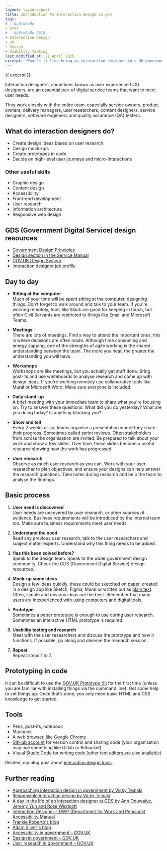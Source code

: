 ```yaml
---
layout: layouts/post
title: Introduction to interaction design in gov
tags: 
# - NaBloPoMo
- post
# - NaBloPoMo 2018
- Interaction design
- UX
- Design
- Usability testing
last_modified_at: 21 April 2025
excerpt: "What's it like being an interaction designer in a UK government department?"
---
```


<!-- I wrote this a few years ago when I was at DVLA (Driver and Vehicle Licensing Agency). It’s been hiding in GitHub, so I’ve moved it here. It’s mostly still relevant and useful. Well done past me. -->

{{ excerpt }}

Interaction designers, sometimes known as user experience (UX) designers, are an essential part of digital service teams that want to meet user needs.

They work closely with the entire team, especially service owners, product owners, delivery managers, user researchers, content designers, service designers, software engineers and quality assurance (QA) testers.

## What do interaction designers do?
- Create design ideas based on user research
- Design mock-ups
- Create prototypes in code
- Decide on high-level user journeys and micro-interactions

### Other useful skills
- Graphic design
- Content design
- Accessibility
- Front-end development
- User research
- Information architecture
- Responsive web design

## GDS (Government Digital Service) design resources
- [Government Design Principles](https://www.gov.uk/guidance/government-design-principles)
- [Design section in the Service Manual](https://www.gov.uk/service-manual/design)
- [GOV.UK Design System](https://design-system.service.gov.uk/)
- [Interaction designer job profile](https://ddat-capability-framework.service.gov.uk/role/interaction-designer)

## Day to day
- **Sitting at the computer**  
Much of your time will be spent sitting at the computer, designing things. Don’t forget to walk around and talk to your team. If you're working remotely, tools like Slack are good for keeping in touch, but often Civil Servants are restricted to things like Email and Microsoft Teams.

- **Meetings**  
There are lots of meetings. Find a way to attend the important ones, this is where decisions are often made. Although time consuming and energy zapping, one of the strengths of agile working is the shared understanding between the team. The more you hear, the greater the understanding you will have.

- **Workshops**  
Workshops are like meetings, but you actually get stuff done. Bring post-its and use whiteboards to analyse research and come up with design ideas. If you're working remotely use collaborative tools like Mural or Microsoft Word. Make sure everyone is included.

- **Daily stand-up**  
A brief meeting with your immediate team to share what you're focusing on. Try to answer these questions: What did you do yesterday? What are you doing today? Is anything blocking you?

- **Show and tell**  
Every 2 weeks or so, teams organise a presentation where they share their progress. Sometimes called sprint reviews. Often stakeholders from across the organisation are invited. Be prepared to talk about your work and show a few slides. Over time, these slides become a useful resource showing how the work has progressed.

- **User research**  
Observe as much user research as you can. Work with your user researcher to plan objectives, and ensure your designs can help answer the research questions. Take notes during research and help the team to analyse the findings. 

## Basic process
1. **User need is discovered**  
User needs are uncovered by user research, or other sources of evidence. Business requirements will be introduced by the internal team too. Make sure business requirements meet user needs.

2. **Understand the need**  
Read any previous user research, talk to the user researchers and subject matter experts. Understand why this thing needs to be added.

3. **Has this been solved before?**  
Speak to the design team. Speak to the wider government design community. Check the GDS (Government Digital Service) design resources.

4. **Mock-up some ideas**  
Design a few ideas quickly, these could be sketched on paper, created in a design app like Sketch, Figma, Mural or written out as [plain text](/blog/why-markdown-is-a-great-design-tool/). Often, simple and obvious ideas are the best. Remember that many users are inexperienced with using computers and digital tools.

5. **Prototype**  
Sometimes a paper prototype is enough to use during user research. Sometimes an interactive HTML prototype is required.  

6. **Usability testing and research**  
Meet with the user researchers and discuss the prototype and how it functions. If possible, go along and observe the research session.

7. **Repeat**  
Repeat steps 1 to 7.

## Prototyping in code
It can be difficult to use the [GOV.UK Prototype Kit](https://prototype-kit.service.gov.uk/docs/) for the first time (unless you are familiar with installing things via the command line). Get some help to set things up. Once that’s done, you only need basic HTML and CSS knowledge to get started.

## Tools

- Pens, post-its, notebook
- Macbook
- A web browser, like [Google Chrome](https://www.google.com/chrome/)
- [GitHub account](https://github.com/) for version control and sharing code (your organisation may use something like Gitlab or Bitbucket)
- [Visual Studio Code](https://code.visualstudio.com/) for writing code (other text editors are also available)

<!-- #### Recommended Atom plugins:
- atom-beautify
- atom-wrap-in-tag
- autoclose-html
- autocomplete-paths
- emmet
- file-icons
- highlight-selected
- linter
- linter-csslint
- linter-htmlhint
- minimap
- open-recent
- sync-settings -->

Related, my blog post about [interaction design tools](/blog/my-interaction-design-tools-version-3).

<!-- ### Other tools
- [Sketch](https://www.sketchapp.com/) for designing mock-ups
- [Microsoft Office](https://www.office.com/)
- [Trello](https://trello.com/)
- [iA Writer](https://ia.net/writer) the best note taking app out there
- [GitHub desktop](https://desktop.github.com/) -->

## Further reading

- [Approaching interaction design in government by Vicky Teinaki](https://www.vickyteinaki.com/blog/approaching-interaction-design-in-government/)
- [Responsible interaction design by Vicky Teinaki](https://www.vickyteinaki.com/blog/responsible-interaction-design/)
- [A day in the life of an interaction designer at GDS by Ann Oduwaiye, Jeremy Yun and Rose Westcott](https://designnotes.blog.gov.uk/2022/03/25/a-day-in-the-life-of-an-interaction-designer-at-gds/)
- [Interaction Designer – DWP (Department for Work and Pensions) Accessibility Manual](https://accessibility-manual.dwp.gov.uk/guidance-for-your-job-role/interaction-designer)
- [Frankie Roberto's blog](https://www.frankieroberto.com/)
- [Adam Silver's blog](https://adamsilver.io/blog/)
- [Accessibility in government – GOV.UK](https://accessibility.blog.gov.uk/)
- [Design in government – GOV.UK](https://designnotes.blog.gov.uk/)
- [User research in government – GOV.UK](https://userresearch.blog.gov.uk/)

